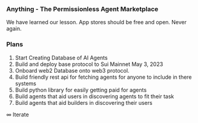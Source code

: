 ### Anything - The Permissionless Agent Marketplace

We have learned our lesson.
App stores should be free and open.
Never again.

### Plans

1. Start Creating Database of AI Agents
2. Build and deploy base protocol to Sui Mainnet May 3, 2023
3. Onboard web2 Database onto web3 protocol.
4. Build friendly rest api for fetching agents for anyone to include in there systems
5. Build python library for easily getting paid for agents
6. Build agents that aid users in discovering agents to fit their task
7. Build agents that aid builders in discovering their users

∞ Iterate
